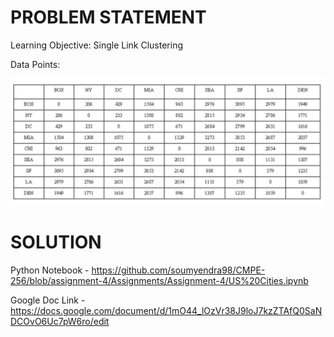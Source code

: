 # PROBLEM STATEMENT

Learning Objective: Single Link Clustering


Data Points:

![Data Points](https://github.com/soumyendra98/CMPE-256/blob/assignment-4/Assignments/Assignment-4/Data%20Points.jpeg)

# SOLUTION

Python Notebook - https://github.com/soumyendra98/CMPE-256/blob/assignment-4/Assignments/Assignment-4/US%20Cities.ipynb

Google Doc Link - https://docs.google.com/document/d/1mO44_lOzVr38J9loJ7kzZTAfQ0SaNDCOvO6Uc7pW6ro/edit
